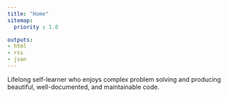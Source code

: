 ```yaml
---
title: "Home"
sitemap:
  priority : 1.0

outputs:
- html
- rss
- json
---
```

Lifelong self-learner who enjoys complex problem solving and producing beautiful, well-documented, and maintainable code.
